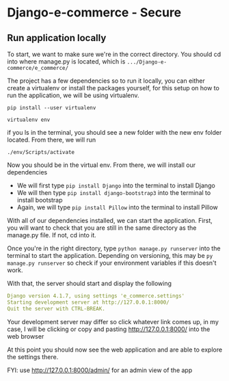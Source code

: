 # Django-e-commerce - Secure

## Run application locally

To start, we want to make sure we're in the correct directory.
You should cd into where manage.py is located, which is `.../Django-e-commerce/e_commerce/`

The project has a few dependencies so to run it locally, you can either create a virtualenv
or install the packages yourself, for this setup on how to run the application, we will be using virtualenv.

``
pip install --user virtualenv
``

``
virtualenv env
``

if you ls in the terminal, you should see a new folder with the new env folder located.
From there, we will run 

``
./env/Scripts/activate
``

Now you should be in the virtual env. From there, we will install our dependencies

- We will first type `pip install Django` into the terminal to install Django
- We will then type `pip install django-bootstrap3` into the terminal to install bootstrap
- Again, we will type `pip install Pillow` into the terminal to install Pillow

With all of our dependencies installed, we can start the application. 
First, you will want to check that you are still in the same directory as the manage.py file. If not, cd into it. 

Once you're in the right directory, type `python manage.py runserver` into the terminal to start the application.
Depending on versioning, this may be `py manage.py runserver` so check if your environment variables if this doesn't work.

With that, the server should start and display the following

```yaml
Django version 4.1.7, using settings 'e_commerce.settings'
Starting development server at http://127.0.0.1:8000/
Quit the server with CTRL-BREAK.
```

Your development server may differ so click whatever link comes up, in my case, I will be clicking or copy and pasting 
http://127.0.0.1:8000/ into the web browser

At this point you should now see the web application and are able to explore the settings there. 

FYI: use http://127.0.0.1:8000/admin/ for an admin view of the app